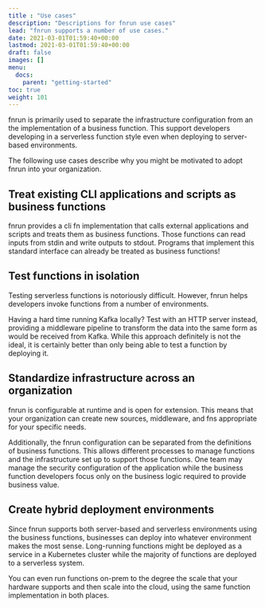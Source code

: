 ```yaml
---
title : "Use cases"
description: "Descriptions for fnrun use cases"
lead: "fnrun supports a number of use cases."
date: 2021-03-01T01:59:40+00:00
lastmod: 2021-03-01T01:59:40+00:00
draft: false
images: []
menu:
  docs:
    parent: "getting-started"
toc: true
weight: 101
---
```


fnrun is primarily used to separate the infrastructure configuration from an the
implementation of a business function. This support developers developing in a 
serverless function style even when deploying to server-based environments.

The following use cases describe why you might be motivated to adopt fnrun into
your organization.

## Treat existing CLI applications and scripts as business functions
fnrun provides a cli fn implementation that calls external applications and 
scripts and treats them as business functions. Those functions can read inputs 
from stdin and write outputs to stdout. Programs that implement this standard 
interface can already be treated as business functions!

## Test functions in isolation
Testing serverless functions is notoriously difficult. However, fnrun helps
developers invoke functions from a number of environments.

Having a hard time running Kafka locally? Test with an HTTP server instead, 
providing a middleware pipeline to transform the data into the same form as 
would be received from Kafka. While this approach definitely is not the ideal,
it is certainly better than only being able to test a function by deploying it.

## Standardize infrastructure across an organization
fnrun is configurable at runtime and is open for extension. This means that your
organization can create new sources, middleware, and fns appropriate for your
specific needs.

Additionally, the fnrun configuration can be separated from the definitions of
business functions. This allows different processes to manage functions and the
infrastructure set up to support those functions. One team may manage the 
security configuration of the application while the business function developers
focus only on the business logic required to provide business value.

## Create hybrid deployment environments
Since fnrun supports both server-based and serverless environments using the
business functions, businesses can deploy into whatever environment makes the 
most sense. Long-running functions might be deployed as a service in a 
Kubernetes cluster while the majority of functions are deployed to a serverless
system.

You can even run functions on-prem to the degree the scale that your hardware
supports and then scale into the cloud, using the same function implementation
in both places.